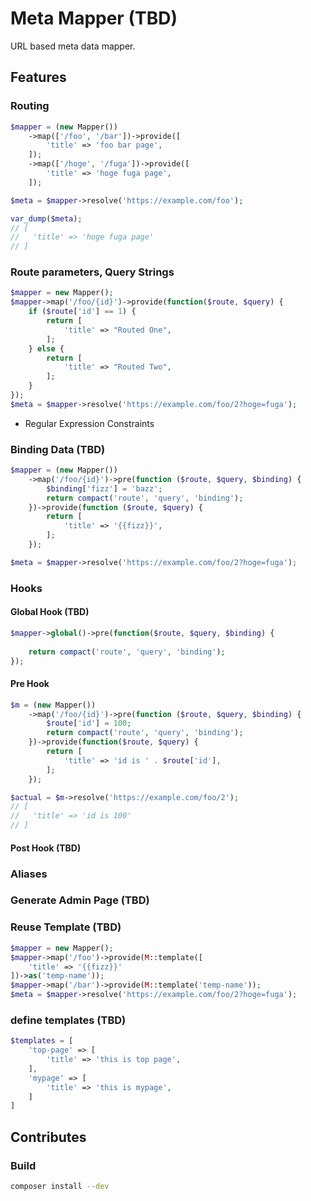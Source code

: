 # Meta Mapper (TBD)

URL based meta data mapper.

## Features

### Routing

```php
$mapper = (new Mapper())
    ->map(['/foo', '/bar'])->provide([
        'title' => 'foo bar page',
    ]);
    ->map(['/hoge', '/fuga'])->provide([
        'title' => 'hoge fuga page',
    ]);

$meta = $mapper->resolve('https://example.com/foo');

var_dump($meta);
// [
//   'title' => 'hoge fuga page'
// ]
```

### Route parameters, Query Strings

```php
$mapper = new Mapper();
$mapper->map('/foo/{id}')->provide(function($route, $query) {
    if ($route['id'] == 1) {
        return [
            'title' => "Routed One", 
        ];
    } else {
        return [
            'title' => "Routed Two", 
        ];
    }
});
$meta = $mapper->resolve('https://example.com/foo/2?hoge=fuga');
```

* Regular Expression Constraints

### Binding Data (TBD)

```php
$mapper = (new Mapper())
    ->map('/foo/{id}')->pre(function ($route, $query, $binding) {
        $binding['fizz'] = 'bazz';
        return compact('route', 'query', 'binding');
    })->provide(function ($route, $query) {
        return [
            'title' => '{{fizz}}',
        ];
    });

$meta = $mapper->resolve('https://example.com/foo/2?hoge=fuga');
```

### Hooks

#### Global Hook (TBD)

```php
$mapper->global()->pre(function($route, $query, $binding) {
    
    return compact('route', 'query', 'binding');
});
```

#### Pre Hook

```php
$m = (new Mapper())
    ->map('/foo/{id}')->pre(function ($route, $query, $binding) {
        $route['id'] = 100;
        return compact('route', 'query', 'binding');
    })->provide(function($route, $query) {
        return [
            'title' => 'id is ' . $route['id'],
        ];
    });

$actual = $m->resolve('https://example.com/foo/2');
// [
//   'title' => 'id is 100'
// ]
```

#### Post Hook (TBD)

### Aliases

### Generate Admin Page (TBD)

### Reuse Template (TBD)

```php
$mapper = new Mapper();
$mapper->map('/foo')->provide(M::template([
    'title' => '{{fizz}}'
])->as('temp-name'));
$mapper->map('/bar')->provide(M::template('temp-name'));
$meta = $mapper->resolve('https://example.com/foo/2?hoge=fuga');
```

### define templates (TBD)

```php
$templates = [
    'top-page' => [
        'title' => 'this is top page',
    ],
    'mypage' => [
        'title' => 'this is mypage',
    ]
]


```

## Contributes

### Build

```sh
composer install --dev
```